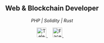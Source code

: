 <h2 align="center">Web & Blockchain Developer</h2>
<p align="center"><i>PHP | Solidity | Rust</i><p>

<div align="center">
    <a href="https://t.me/wjhames">
        <img src="https://cdn-icons-png.flaticon.com/512/2111/2111646.png" alt="Telegram" height="30" width="30">
    </a> &nbsp;&nbsp;&nbsp;
    <a href="https://m.me/wjhames">
        <img src="https://cdn-icons-png.flaticon.com/512/145/145802.png" alt="Facebook Profile" height="30" width="30">
    </a> &nbsp;&nbsp;&nbsp;
</div>